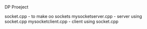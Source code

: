 DP Proeject

socket.cpp - to make oo sockets
mysocketserver.cpp - server using socket.cpp
mysocketclient.cpp - client using socket.cpp
